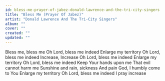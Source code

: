 ```yaml
---
id: bless-me-prayer-of-jabez-donald-lawrence-and-the-tri-city-singers
title: "Bless Me (Prayer Of Jabez)"
artist: "Donald Lawrence And The Tri-City Singers"
album: ""
cover: ""
created: ""
updated: ""
---
```


Bless me, bless me
Oh Lord, bless me indeed
Enlarge my territory
Oh Lord, bless me indeed
Increase, Increase
Oh Lord, bless me indeed
Enlarge my territory
Oh Lord, bless me indeed
Keep Your hands upon me
That evil cannot harm me
Sunshine and rain, sickness
And pain
God, I humbly come to You
Enlarge my territory
Oh Lord, bless me indeed
I pray increase